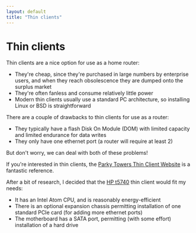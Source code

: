 ```yaml
---
layout: default
title: "Thin clients"
---
```


# Thin clients

Thin clients are a nice option for use as a home router:

* They're cheap, since they're purchased in large numbers by enterprise users, and when they reach obsolescence they are dumped onto the surplus market
* They're often fanless and consume relatively little power
* Modern thin clients usually use a standard PC architecture, so installing Linux or BSD is straightforward

There are a couple of drawbacks to thin clients for use as a router:

* They typically have a flash Disk On Module (DOM) with limited capacity and limited endurance for data writes
* They only have one ethernet port (a router will require at least 2)

But don't worry, we can deal with both of these problems!

If you're interested in thin clients, the [Parky Towers Thin Client Website](http://www.parkytowers.me.uk/thin/) is a fantastic reference.

After a bit of research, I decided that the [HP t5740](http://www.parkytowers.me.uk/thin/hp/t5740/) thin client would fit my needs:

* It has an Intel Atom CPU, and is reasonably energy-efficient
* There is an optional expansion chassis permitting installation of one standard PCIe card (for adding more ethernet ports)
* The motherboard has a SATA port, permitting (with some effort) installation of a hard drive
